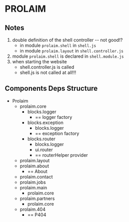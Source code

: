 PROLAIM 
=======

Notes
-----
1. double definition of the shell controller -- not good!?
   * in module `prolaim.shell` in `shell.js`
   * in module `prolaim.layout` in `shell.controller.js`
2. module `prolaim.shell` is declared in `shell.module.js`
3. when starting the website 
   * shell.controller.js is called
   * shell.js is not called at all!!!
  
Components Deps Structure
-------------------------
* Prolaim
    * prolaim.core
        * blocks.logger
          * == logger factory
        * blocks.exception
          * blocks.logger
          * == exception factory
        * blocks.router
          * blocks.logger
          * ui.router
          * == routerHelper provider
    * prolaim.layout
    * prolaim.about
      * == About
    * prolaim.contact
    * prolaim.jobs
    * prolaim.main
      * prolaim.core
    * prolaim.partners
      * prolaim.core
    * prolaim.404
      * == P404

